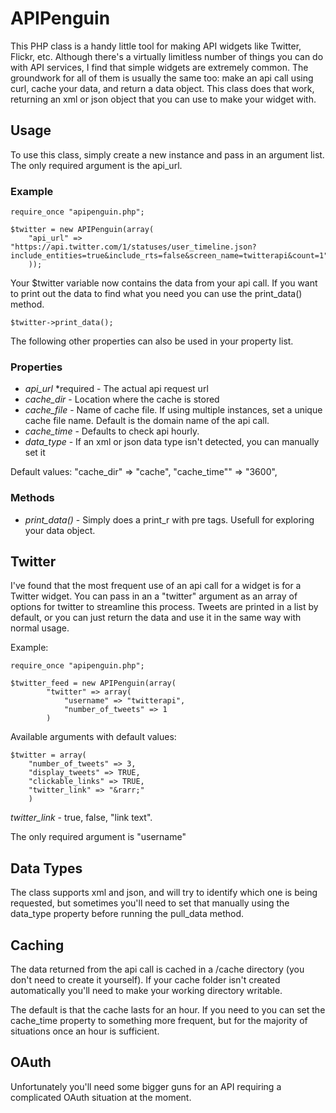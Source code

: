 # APIPenguin
	
This PHP class is a handy little tool for making API widgets like Twitter, Flickr, etc. Although there's a virtually limitless number of things you can do with API services, I find that simple widgets are extremely common. The groundwork for all of them is usually the same too: make an api call using curl, cache your data, and return a data object. This class does that work, returning an xml or json object that you can use to make your widget with.

## Usage

To use this class, simply create a new instance and pass in an argument list. The only required argument is the api_url. 

### Example

	require_once "apipenguin.php";

	$twitter = new APIPenguin(array(
		"api_url" => "https://api.twitter.com/1/statuses/user_timeline.json?include_entities=true&include_rts=false&screen_name=twitterapi&count=1",
		));

Your $twitter variable now contains the data from your api call. If you want to print out the data to find what you need you can use the print_data() method.
	
	$twitter->print_data();

The following other properties can also be used in your property list.

### Properties

* *api_url* *required - The actual api request url
* *cache_dir* - Location where the cache is stored
* *cache_file* - Name of cache file. If using multiple instances, set a unique cache file name. Default is the domain name of the api call.
* *cache_time* - Defaults to check api hourly.
* *data_type* - If an xml or json data type isn't detected, you can manually set it

Default values:
	"cache_dir" => "cache",
	"cache_time"" => "3600",
				
### Methods
* *print_data()* - Simply does a print_r with pre tags. Usefull for exploring your data object.

## Twitter
I've found that the most frequent use of an api call for a widget is for a Twitter widget. You can pass in an a "twitter" argument as an array of options for twitter to streamline this process. Tweets are printed in a list by default, or you can just return the data and use it in the same way with normal usage.

Example:

	require_once "apipenguin.php";
	
	$twitter_feed = new APIPenguin(array(
			"twitter" => array(
				"username" => "twitterapi",
				"number_of_tweets" => 1
			)

Available arguments with default values:

	$twitter = array(
		"number_of_tweets" => 3,
		"display_tweets" => TRUE,
		"clickable_links" => TRUE,
		"twitter_link" => "&rarr;"
		)

*twitter_link* - true, false, "link text".

The only required argument is "username"
					

## Data Types

The class supports xml and json, and will try to identify which one is being requested, but sometimes you'll need to set that manually using the data_type property before running the pull_data method.

## Caching
The data returned from the api call is cached in a /cache directory (you don't need to create it yourself). If your cache folder isn't created automatically you'll need to make your working directory writable.

The default is that the cache lasts for an hour. If you need to you can set the cache_time property to something more frequent, but for the majority of situations once an hour is sufficient. 

## OAuth
Unfortunately you'll need some bigger guns for an API requiring a complicated OAuth situation at the moment.